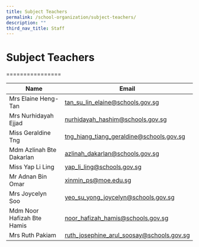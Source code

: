 ```yaml
---
title: Subject Teachers
permalink: /school-organization/subject-teachers/
description: ""
third_nav_title: Staff
---
```

# Subject Teachers
================



| Name | Email | 
| -------- | -------- | 
 | Mrs Elaine Heng-Tan | 	tan_su_lin_elaine@schools.gov.sg | 
 | Mrs Nurhidayah Ejjad	 | nurhidayah_hashim@schools.gov.sg | 
 | Miss Geraldine Tng	 | tng_hiang_tiang_geraldine@schools.gov.sg | 
 | Mdm Azlinah Bte Dakarlan | 	azlinah_dakarlan@schools.gov.sg | 
 | Miss Yap Li Ling | 	yap_li_ling@schools.gov.sg | 
 | Mr Adnan Bin Omar | 	xinmin_ps@moe.edu.sg | 
 | Mrs Joycelyn Soo | 	yeo_su_yong_joycelyn@schools.gov.sg | 
 | Mdm Noor Hafizah Bte Hamis | 	noor_hafizah_hamis@schools.gov.sg | 
 | Mrs Ruth Pakiam | 	ruth_josephine_arul_soosay@schools.gov.sg | 